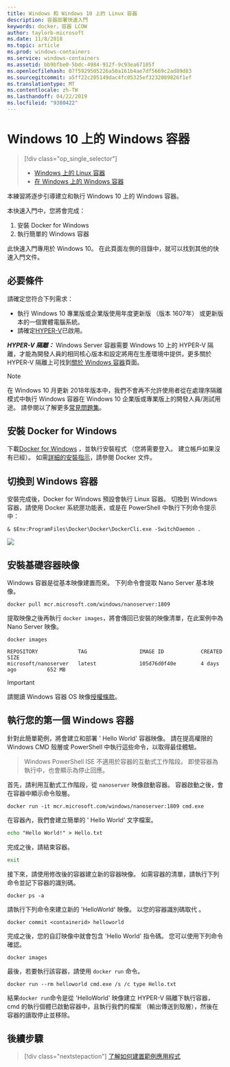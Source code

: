 ```yaml
---
title: Windows 和 Windows 10 上的 Linux 容器
description: 容器部署快速入門
keywords: docker，容器 LCOW
author: taylorb-microsoft
ms.date: 11/8/2018
ms.topic: article
ms.prod: windows-containers
ms.service: windows-containers
ms.assetid: bb9bfbe0-5bdc-4984-912f-9c93ea67105f
ms.openlocfilehash: 07f5929505226a50a161b4ae7df5669c2ad89d83
ms.sourcegitcommit: a5ff22c205149dac4fc05325ef3232089826f1ef
ms.translationtype: MT
ms.contentlocale: zh-TW
ms.lasthandoff: 04/22/2019
ms.locfileid: "9380422"
---
```

# <a name="windows-containers-on-windows-10"></a>Windows 10 上的 Windows 容器

> [!div class="op_single_selector"]
> - [Windows 上的 Linux 容器](quick-start-windows-10-linux.md)
> - [在 Windows 上的 Windows 容器](quick-start-windows-10.md)

本練習將逐步引導建立和執行 Windows 10 上的 Windows 容器。

本快速入門中，您將會完成：

1. 安裝 Docker for Windows
2. 執行簡單的 Windows 容器

此快速入門專用於 Windows 10。 在此頁面左側的目錄中，就可以找到其他的快速入門文件。

## <a name="prerequisites"></a>必要條件
請確定您符合下列需求：
- 執行 Windows 10 專業版或企業版使用年度更新版 （版本 1607年） 或更新版本的一個實體電腦系統。 
- 請確定[HYPER-V](https://docs.microsoft.com/en-us/virtualization/hyper-v-on-windows/reference/hyper-v-requirements)已啟用。

***HYPER-V 隔離：*** Windows Server 容器需要 Windows 10 上的 HYPER-V 隔離，才能為開發人員的相同核心版本和設定將用在生產環境中提供，更多關於 HYPER-V 隔離上可找到[關於 Windows 容器](../about/index.md)頁面。

> [!NOTE]
> 在 Windows 10 月更新 2018年版本中，我們不會再不允許使用者從在處理序隔離模式中執行 Windows 容器在 Windows 10 企業版或專業版上的開發人員/測試用途。 請參閱以了解更多[常見問題集](../about/faq.md)。

## <a name="install-docker-for-windows"></a>安裝 Docker for Windows

下載[Docker for Windows](https://store.docker.com/editions/community/docker-ce-desktop-windows) ，並執行安裝程式 （您將需要登入。 建立帳戶如果沒有已經）。 如需[詳細的安裝指示](https://docs.docker.com/docker-for-windows/install)，請參閱 Docker 文件。

## <a name="switch-to-windows-containers"></a>切換到 Windows 容器

安裝完成後，Docker for Windows 預設會執行 Linux 容器。 切換到 Windows 容器，請使用 Docker 系統匣功能表，或是在 PowerShell 中執行下列命令提示中：

```console
& $Env:ProgramFiles\Docker\Docker\DockerCli.exe -SwitchDaemon .
```

![](./media/docker-for-win-switch.png)

## <a name="install-base-container-images"></a>安裝基礎容器映像

Windows 容器是從基本映像建置而來。 下列命令會提取 Nano Server 基本映像。

```console
docker pull mcr.microsoft.com/windows/nanoserver:1809
```

提取映像之後再執行 `docker images`，將會傳回已安裝的映像清單，在此案例中為 Nano Server 映像。

```console
docker images

REPOSITORY             TAG                 IMAGE ID            CREATED             SIZE
microsoft/nanoserver   latest              105d76d0f40e        4 days ago          652 MB
```

> [!IMPORTANT]
> 請閱讀 Windows 容器 OS 映像[授權條款](../images-eula.md)。

## <a name="run-your-first-windows-container"></a>執行您的第一個 Windows 容器

針對此簡單範例，將會建立和部署 ' Hello World' 容器映像。 請在提高權限的 Windows CMD 殼層或 PowerShell 中執行這些命令，以取得最佳體驗。

> Windows PowerShell ISE 不適用於容器的互動式工作階段。 即使容器為執行中，也會顯示為停止回應。

首先，請利用互動式工作階段，從 `nanoserver` 映像啟動容器。 容器啟動之後，會在容器中顯示命令殼層。  

```console
docker run -it mcr.microsoft.com/windows/nanoserver:1809 cmd.exe
```

在容器內，我們會建立簡單的 ' Hello World' 文字檔案。

```cmd
echo "Hello World!" > Hello.txt
```   

完成之後，請結束容器。

```cmd
exit
```

接下來，請使用修改後的容器建立新的容器映像。 如需容器的清單，請執行下列命令並記下容器的識別碼。

```console
docker ps -a
```

請執行下列命令來建立新的 'HelloWorld' 映像。 以您的容器識別碼取代 <containerid>。

```console
docker commit <containerid> helloworld
```

完成之後，您的自訂映像中就會包含 'Hello World' 指令碼。 您可以使用下列命令確認。

```console
docker images
```

最後，若要執行該容器，請使用 `docker run` 命令。

```console
docker run --rm helloworld cmd.exe /s /c type Hello.txt
```

結果`docker run`命令是從 'HelloWorld' 映像建立 HYPER-V 隔離下執行容器，cmd 的執行個體已啟動容器中，且執行我們的檔案 （輸出傳送到殼層），然後在容器的讀取停止並移除。

## <a name="next-steps"></a>後續步驟

> [!div class="nextstepaction"]
> [了解如何建置範例應用程式](./building-sample-app.md)